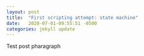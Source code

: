 ```yaml
---
layout: post
title:  "First scripting attempt: state machine"
date:   2020-07-01-09:55:51 -0500 
categories: jekyll update
---
```


Test post pharagraph